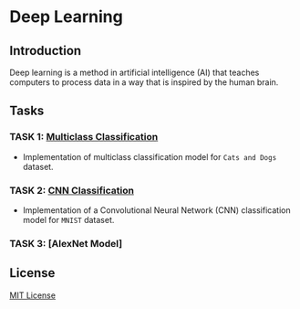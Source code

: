 # Deep Learning

## Introduction 

Deep learning is a method in artificial intelligence (AI) that teaches computers to process data in a way that is inspired by the human brain. 

## Tasks

### TASK 1: [Multiclass Classification](Multiclass_classification.ipynb)

- Implementation of multiclass classification model for `Cats and Dogs` dataset.

### TASK 2: [CNN Classification](CNN_classification.ipynb)

- Implementation of a Convolutional Neural Network (CNN) classification model for `MNIST` dataset.

### TASK 3: [AlexNet Model]

## License

[MIT License](LICENSE)
